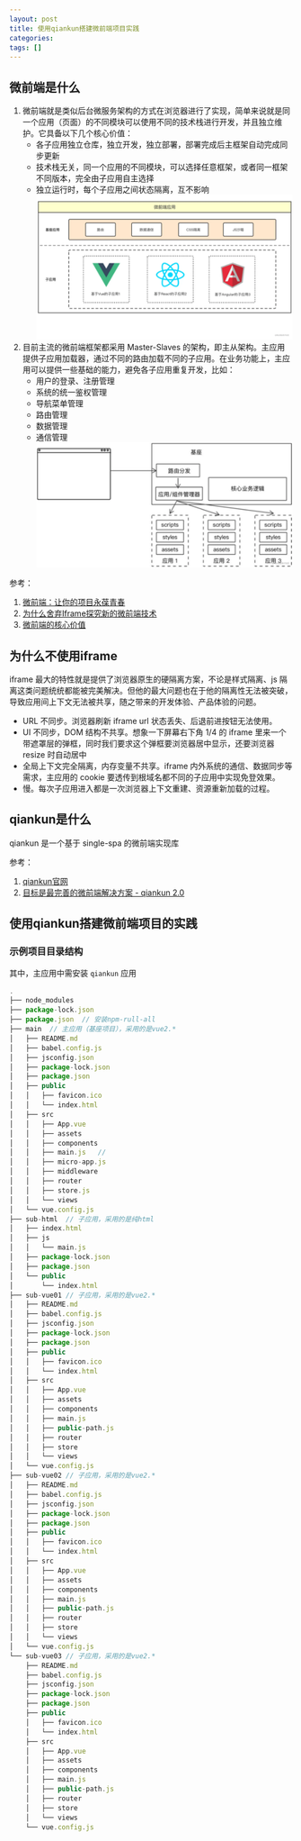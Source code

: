 ```yaml
---
layout: post
title: 使用qiankun搭建微前端项目实践
categories: 
tags: []
---
```


## 微前端是什么
1. 微前端就是类似后台微服务架构的方式在浏览器进行了实现，简单来说就是同一个应用（页面）的不同模块可以使用不同的技术栈进行开发，并且独立维护。它具备以下几个核心价值：
   * 各子应用独立仓库，独立开发，独立部署，部署完成后主框架自动完成同步更新
   * 技术栈无关，同一个应用的不同模块，可以选择任意框架，或者同一框架不同版本，完全由子应用自主选择
   * 独立运行时，每个子应用之间状态隔离，互不影响
   ![微前端](../assets/images/%E5%BE%AE%E5%89%8D%E7%AB%AF.webp)
2. 目前主流的微前端框架都采用 Master-Slaves 的架构，即主从架构。主应用提供子应用加载器，通过不同的路由加载不同的子应用。在业务功能上，主应用可以提供一些基础的能力，避免各子应用重复开发，比如：
   * 用户的登录、注册管理
   * 系统的统一鉴权管理
   * 导航菜单管理
   * 路由管理
   * 数据管理
   * 通信管理
   ![微前端架构](../assets/images/%E5%BE%AE%E5%89%8D%E7%AB%AF%E6%9E%B6%E6%9E%84.webp)

参考：
1. [微前端：让你的项目永葆青春](https://juejin.cn/post/7100906107383578638) 
2. [为什么舍弃Iframe探究新的微前端技术](https://blog.csdn.net/hyupeng1006/article/details/118405388)
3. [微前端的核心价值](https://www.yuque.com/kuitos/gky7yw/rhduwc)


## 为什么不使用iframe
iframe 最大的特性就是提供了浏览器原生的硬隔离方案，不论是样式隔离、js 隔离这类问题统统都能被完美解决。但他的最大问题也在于他的隔离性无法被突破，导致应用间上下文无法被共享，随之带来的开发体验、产品体验的问题。
* URL 不同步。浏览器刷新 iframe url 状态丢失、后退前进按钮无法使用。
* UI 不同步，DOM 结构不共享。想象一下屏幕右下角 1/4 的 iframe 里来一个带遮罩层的弹框，同时我们要求这个弹框要浏览器居中显示，还要浏览器 resize 时自动居中
* 全局上下文完全隔离，内存变量不共享。iframe 内外系统的通信、数据同步等需求，主应用的 cookie 要透传到根域名都不同的子应用中实现免登效果。
* 慢。每次子应用进入都是一次浏览器上下文重建、资源重新加载的过程。

## qiankun是什么
qiankun 是一个基于 single-spa 的微前端实现库

参考：
1. [qiankun官网](https://qiankun.umijs.org/zh/guide)
2. [目标是最完善的微前端解决方案 - qiankun 2.0](https://www.yuque.com/kuitos/gky7yw/viueoh#209fb81d)

## 使用qiankun搭建微前端项目的实践
### 示例项目目录结构
其中，主应用中需安装 ```qiankun``` 应用
```js
.
├── node_modules
├── package-lock.json
├── package.json  // 安装npm-rull-all
├── main  // 主应用（基座项目），采用的是vue2.*
│   ├── README.md
│   ├── babel.config.js 
│   ├── jsconfig.json
│   ├── package-lock.json
│   ├── package.json
│   ├── public
│   │   ├── favicon.ico
│   │   └── index.html
│   ├── src
│   │   ├── App.vue
│   │   ├── assets
│   │   ├── components
│   │   ├── main.js   // 
│   │   ├── micro-app.js
│   │   ├── middleware
│   │   ├── router
│   │   ├── store.js
│   │   └── views
│   └── vue.config.js
├── sub-html  // 子应用，采用的是纯html
│   ├── index.html
│   ├── js
│   │   └── main.js
│   ├── package-lock.json
│   ├── package.json
│   └── public
│       └── index.html
├── sub-vue01 // 子应用，采用的是vue2.*
│   ├── README.md
│   ├── babel.config.js
│   ├── jsconfig.json
│   ├── package-lock.json
│   ├── package.json
│   ├── public
│   │   ├── favicon.ico
│   │   └── index.html
│   ├── src
│   │   ├── App.vue
│   │   ├── assets
│   │   ├── components
│   │   ├── main.js
│   │   ├── public-path.js
│   │   ├── router
│   │   ├── store
│   │   └── views
│   └── vue.config.js
├── sub-vue02 // 子应用，采用的是vue2.*
│   ├── README.md
│   ├── babel.config.js
│   ├── jsconfig.json
│   ├── package-lock.json
│   ├── package.json
│   ├── public
│   │   ├── favicon.ico
│   │   └── index.html
│   ├── src
│   │   ├── App.vue
│   │   ├── assets
│   │   ├── components
│   │   ├── main.js
│   │   ├── public-path.js
│   │   ├── router
│   │   ├── store
│   │   └── views
│   └── vue.config.js
└── sub-vue03 // 子应用，采用的是vue2.*
    ├── README.md
    ├── babel.config.js
    ├── jsconfig.json
    ├── package-lock.json
    ├── package.json
    ├── public
    │   ├── favicon.ico
    │   └── index.html
    ├── src
    │   ├── App.vue
    │   ├── assets
    │   ├── components
    │   ├── main.js
    │   ├── public-path.js
    │   ├── router
    │   ├── store
    │   └── views
    └── vue.config.js
```

